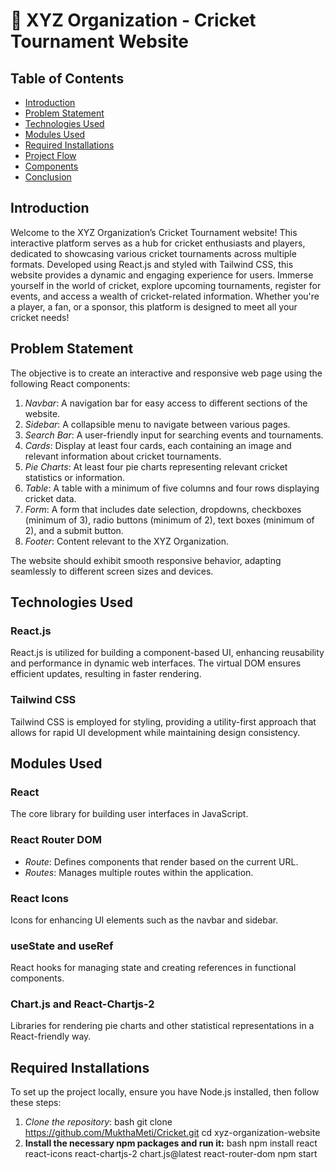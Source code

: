 # 🏏 XYZ Organization - Cricket Tournament Website

## Table of Contents
- [Introduction](#introduction)
- [Problem Statement](#problem-statement)
- [Technologies Used](#technologies-used)
- [Modules Used](#modules-used)
- [Required Installations](#required-installations)
- [Project Flow](#project-flow)
- [Components](#components)
- [Conclusion](#conclusion)

## Introduction

Welcome to the XYZ Organization’s Cricket Tournament website! This interactive platform serves as a hub for cricket enthusiasts and players, dedicated to showcasing various cricket tournaments across multiple formats. Developed using React.js and styled with Tailwind CSS, this website provides a dynamic and engaging experience for users. Immerse yourself in the world of cricket, explore upcoming tournaments, register for events, and access a wealth of cricket-related information. Whether you're a player, a fan, or a sponsor, this platform is designed to meet all your cricket needs!

## Problem Statement

The objective is to create an interactive and responsive web page using the following React components:

1. *Navbar*: A navigation bar for easy access to different sections of the website.
2. *Sidebar*: A collapsible menu to navigate between various pages.
3. *Search Bar*: A user-friendly input for searching events and tournaments.
4. *Cards*: Display at least four cards, each containing an image and relevant information about cricket tournaments.
5. *Pie Charts*: At least four pie charts representing relevant cricket statistics or information.
6. *Table*: A table with a minimum of five columns and four rows displaying cricket data.
7. *Form*: A form that includes date selection, dropdowns, checkboxes (minimum of 3), radio buttons (minimum of 2), text boxes (minimum of 2), and a submit button.
8. *Footer*: Content relevant to the XYZ Organization.

The website should exhibit smooth responsive behavior, adapting seamlessly to different screen sizes and devices.

## Technologies Used

### React.js
React.js is utilized for building a component-based UI, enhancing reusability and performance in dynamic web interfaces. The virtual DOM ensures efficient updates, resulting in faster rendering.

### Tailwind CSS
Tailwind CSS is employed for styling, providing a utility-first approach that allows for rapid UI development while maintaining design consistency.

## Modules Used

### React
The core library for building user interfaces in JavaScript.

### React Router DOM
- *Route*: Defines components that render based on the current URL.
- *Routes*: Manages multiple routes within the application.

### React Icons
Icons for enhancing UI elements such as the navbar and sidebar.

### useState and useRef
React hooks for managing state and creating references in functional components.

### Chart.js and React-Chartjs-2
Libraries for rendering pie charts and other statistical representations in a React-friendly way.

## Required Installations

To set up the project locally, ensure you have Node.js installed, then follow these steps:

1. *Clone the repository*:
   bash
     git clone https://github.com/MukthaMeti/Cricket.git
     cd xyz-organization-website
2. **Install the necessary npm packages and run it:**
   bash
     npm install react react-icons react-chartjs-2 chart.js@latest react-router-dom
     npm start